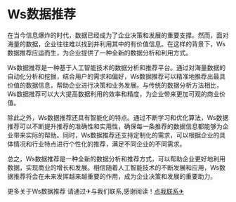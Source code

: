 # Ws数据推荐

在当今信息爆炸的时代，数据已经成为了企业决策和发展的重要支撑。然而，面对海量的数据，企业往往难以找到并利用其中的有价值信息。在这样的背景下，Ws数据推荐应运而生，为企业提供了一种全新的数据分析和利用方式。

Ws数据推荐是一种基于人工智能技术的数据分析和推荐平台。通过对海量数据的自动化分析和挖掘，结合用户的需求和偏好，Ws数据推荐可以精准地推荐出最具价值的数据信息，帮助企业进行决策和业务发展。与传统的数据分析方法相比，Ws数据推荐可以大大提高数据利用的效率和精度，为企业带来更加可观的商业价值。

除此之外，Ws数据推荐还具有智能化的特点。通过不断学习和优化算法，Ws数据推荐可以不断提升推荐的准确性和实用性，确保每一条推荐的数据信息都能够为企业带来实际的帮助。同时，Ws数据推荐还支持定制化的需求，可以根据企业的具体情况和行业特点进行个性化的推荐，满足不同企业的不同需求。

总之，Ws数据推荐是一种全新的数据分析和推荐方式，可以帮助企业更好地利用数据，实现商业的增长和发展。相信随着人工智能技术的不断发展和应用，Ws数据推荐将会在未来发挥越来越重要的作用，成为企业决策和发展的重要助力。

更多关于Ws数据推荐 请通过✈与我们联系,感谢阅读！[点我联系✈](https://wap.G208.com)